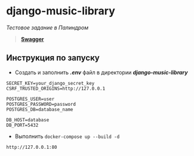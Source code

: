 # django-music-library
*Тестовое задание в Палиндром*
> [**Swagger**](https://app.swaggerhub.com/apis/stkudryashov/music-library-api/1.0.0)

## Инструкция по запуску
* Создать и заполнить **_.env_** файл в директории **_django-music-library_**
```
SECRET_KEY=your_django_secret_key
CSRF_TRUSTED_ORIGINS=http://127.0.0.1

POSTGRES_USER=user
POSTGRES_PASSWORD=password
POSTGRES_DB=database_name

DB_HOST=database
DB_PORT=5432
```

* Выполнить `docker-compose up --build -d`
```
http://127.0.0.1:80
```
